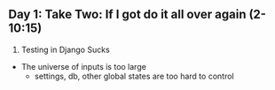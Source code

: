 Day 1:
Take Two: If I got do it all over again (2-10:15)
----------------------------------------------------
1. Testing in Django Sucks
  - The universe of inputs is too large
    - settings, db, other global states are too hard to control



